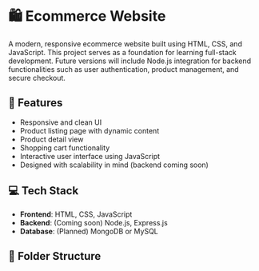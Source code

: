 # 🛍️ Ecommerce Website

A modern, responsive ecommerce website built using HTML, CSS, and JavaScript. This project serves as a foundation for learning full-stack development. Future versions will include Node.js integration for backend functionalities such as user authentication, product management, and secure checkout.

## 🚀 Features

- Responsive and clean UI
- Product listing page with dynamic content
- Product detail view
- Shopping cart functionality
- Interactive user interface using JavaScript
- Designed with scalability in mind (backend coming soon)

## 💻 Tech Stack

- **Frontend**: HTML, CSS, JavaScript
- **Backend**: (Coming soon) Node.js, Express.js
- **Database**: (Planned) MongoDB or MySQL

## 📁 Folder Structure


